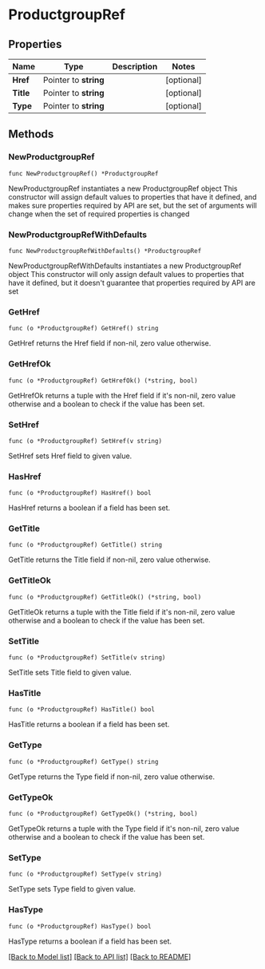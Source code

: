 # ProductgroupRef

## Properties

Name | Type | Description | Notes
------------ | ------------- | ------------- | -------------
**Href** | Pointer to **string** |  | [optional] 
**Title** | Pointer to **string** |  | [optional] 
**Type** | Pointer to **string** |  | [optional] 

## Methods

### NewProductgroupRef

`func NewProductgroupRef() *ProductgroupRef`

NewProductgroupRef instantiates a new ProductgroupRef object
This constructor will assign default values to properties that have it defined,
and makes sure properties required by API are set, but the set of arguments
will change when the set of required properties is changed

### NewProductgroupRefWithDefaults

`func NewProductgroupRefWithDefaults() *ProductgroupRef`

NewProductgroupRefWithDefaults instantiates a new ProductgroupRef object
This constructor will only assign default values to properties that have it defined,
but it doesn't guarantee that properties required by API are set

### GetHref

`func (o *ProductgroupRef) GetHref() string`

GetHref returns the Href field if non-nil, zero value otherwise.

### GetHrefOk

`func (o *ProductgroupRef) GetHrefOk() (*string, bool)`

GetHrefOk returns a tuple with the Href field if it's non-nil, zero value otherwise
and a boolean to check if the value has been set.

### SetHref

`func (o *ProductgroupRef) SetHref(v string)`

SetHref sets Href field to given value.

### HasHref

`func (o *ProductgroupRef) HasHref() bool`

HasHref returns a boolean if a field has been set.

### GetTitle

`func (o *ProductgroupRef) GetTitle() string`

GetTitle returns the Title field if non-nil, zero value otherwise.

### GetTitleOk

`func (o *ProductgroupRef) GetTitleOk() (*string, bool)`

GetTitleOk returns a tuple with the Title field if it's non-nil, zero value otherwise
and a boolean to check if the value has been set.

### SetTitle

`func (o *ProductgroupRef) SetTitle(v string)`

SetTitle sets Title field to given value.

### HasTitle

`func (o *ProductgroupRef) HasTitle() bool`

HasTitle returns a boolean if a field has been set.

### GetType

`func (o *ProductgroupRef) GetType() string`

GetType returns the Type field if non-nil, zero value otherwise.

### GetTypeOk

`func (o *ProductgroupRef) GetTypeOk() (*string, bool)`

GetTypeOk returns a tuple with the Type field if it's non-nil, zero value otherwise
and a boolean to check if the value has been set.

### SetType

`func (o *ProductgroupRef) SetType(v string)`

SetType sets Type field to given value.

### HasType

`func (o *ProductgroupRef) HasType() bool`

HasType returns a boolean if a field has been set.


[[Back to Model list]](../README.md#documentation-for-models) [[Back to API list]](../README.md#documentation-for-api-endpoints) [[Back to README]](../README.md)


